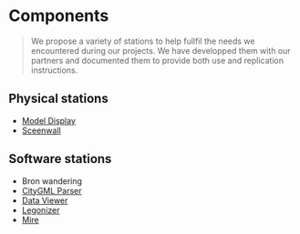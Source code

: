 # Components

>We propose a variety of stations to help fullfil the needs we encountered during our projects. We have developped them with our partners and documented them to provide both use and replication instructions.

## Physical stations 
- [Model Display](components/model-display)
- [Sceenwall](components/sceenwall)

## Software stations
- Bron wandering
- [CityGML Parser](components/citygml-parser)
- [Data Viewer](components/data-viewer)
- [Legonizer](components/legonizer)
- [Mire](components/mire)
